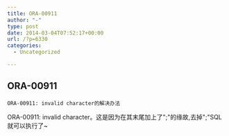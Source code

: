 ```yaml
---
title: ORA-00911
author: "-"
type: post
date: 2014-03-04T07:52:17+00:00
url: /?p=6330
categories:
  - Uncategorized

---
```

## ORA-00911

  
    ORA-00911: invalid character的解决办法
  


  ORA-00911: invalid character。这是因为在其末尾加上了";"的缘故,去掉";"SQL就可以执行了~
